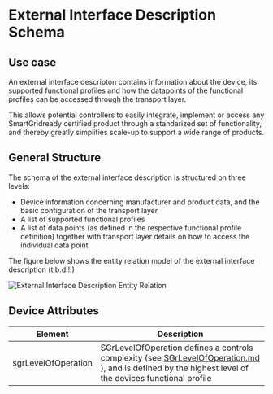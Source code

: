# External Interface Description Schema

## Use case

An external interface descripton contains information about the device, its supported functional profiles and how
the datapoints of the functional profiles can be accessed through the transport layer.

This allows potential controllers to easily integrate, implement or access any SmartGridready certified product
through a standarized set of functionality, and thereby greatly simplifies scale-up to support a wide range of products.

## General Structure
The schema of the external interface description is structured on three levels:
- Device information concerning manufacturer and product data, and the basic configuration of the transport layer
- A list of supported functional profiles
- A list of data points (as defined in the respective functional profile definition) together with transport layer details on how to access the individual data point

The figure below shows the entity relation model of the external interface description (t.b.d!!!)

![External Interface Description Entity Relation](externalInterfaceDescription.drawio.png)

## Device Attributes

| Element | Description |
| ------- | ----------- |
| sgrLevelOfOperation | SGrLevelOfOperation defines a controls complexity  (see [SGrLevelOfOperation.md](SGrLevelOfOperation.md) ), and is defined by the highest level of the devices functional profile |
